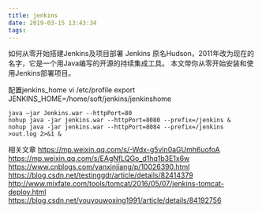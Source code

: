 ```yaml
---
title: jenkins
date: 2019-03-15 13:43:34
tags:
---
```

如何从零开始搭建Jenkins及项目部署
Jenkins 原名Hudson，2011年改为现在的名字，它是一个用Java编写的开源的持续集成工具。
本文带你从零开始安装和使用Jenkins部署项目。


配置jenkins_home
vi /etc/profile
export JENKINS_HOME=/home/soft/jenkins/jenkinshome

```text
java –jar Jenkins.war --httpPort=80
nohup java -jar jenkins.war --httpPort=8080 --prefix=/jenkins &
nohup java -jar jenkins.war --httpPort=8084 --prefix=/jenkins  >out.log 2>&1 &
```

相关文章
https://mp.weixin.qq.com/s/-Wdx-g5vln0aGUmh6uofoA
https://mp.weixin.qq.com/s/EAgNfLQGo_d1hq1b3E1x6w
https://www.cnblogs.com/yanxinjiang/p/10026390.html
https://blog.csdn.net/testinggdr/article/details/82414379
http://www.mixfate.com/tools/tomcat/2016/05/07/jenkins-tomcat-deploy.html
https://blog.csdn.net/youyouwoxing1991/article/details/84192756